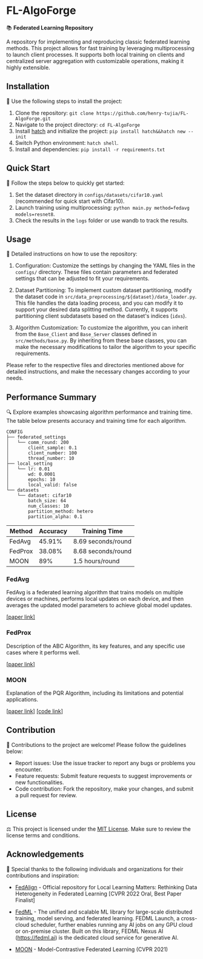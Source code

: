 # FL-AlgoForge

📚 **Federated Learning Repository**

A repository for implementing and reproducing classic federated learning methods. This project allows for fast training by leveraging multiprocessing to launch client processes. It supports both local training on clients and centralized server aggregation with customizable operations, making it highly extensible.

## Installation

🔧 Use the following steps to install the project:

1. Clone the repository: `git clone https://github.com/henry-tujia/FL-AlgoForge.git`
2. Navigate to the project directory: `cd FL-AlgoForge`
3. Install [hatch](https://github.com/pypa/hatch) and initialize the project: `pip install hatch&&hatch new --init`
4. Switch Python environment: `hatch shell`.
5. Install  and dependencies: `pip install -r requirements.txt`

## Quick Start

🚀 Follow the steps below to quickly get started:

1. Set the dataset directory in `configs/datasets/cifar10.yaml` (recommended for quick start with Cifar10).
2. Launch training using multiprocessing: `python main.py method=fedavg models=resnet8`.
3. Check the results in the `logs` folder or use wandb to track the results.


## Usage

📘 Detailed instructions on how to use the repository:

1. Configuration: Customize the settings by changing the YAML files in the `configs/` directory. These files contain parameters and federated settings that can be adjusted to fit your requirements.

2. Dataset Partitioning: To implement custom dataset partitioning, modify the dataset code in `src/data_preprocessing/${dataset}/data_loader.py`. This file handles the data loading process, and you can modify it to support your desired data splitting method. Currently, it supports partitioning client subdatasets based on the dataset's indices (`idxs`).

3. Algorithm Customization: To customize the algorithm, you can inherit from the `Base_Client` and `Base_Server` classes defined in `src/methods/base.py`. By inheriting from these base classes, you can make the necessary modifications to tailor the algorithm to your specific requirements.

Please refer to the respective files and directories mentioned above for detailed instructions, and make the necessary changes according to your needs.

## Performance Summary

🔍 Explore examples showcasing algorithm performance and training time. The table below presents accuracy and training time for each algorithm.

```
CONFIG
├── federated_settings
│   └── comm_round: 200 
│       client_sample: 0.1
│       client_number: 100
│       thread_number: 10
├── local_setting
│   └── lr: 0.01
│       wd: 0.0001
│       epochs: 10
│       local_valid: false
└── datasets
    └── dataset: cifar10
        batch_size: 64  
        num_classes: 10 
        partition_method: hetero
        partition_alpha: 0.1
```

| Method     | Accuracy | Training Time  |
|------------|----------|---------------------------|
| FedAvg     | 45.91%   | 8.69 seconds/round              |
| FedProx    | 38.08%   | 8.68 seconds/round              |
| MOON       | 89%      | 1.5 hours/round                 |

### FedAvg

FedAvg is a federated learning algorithm that trains models on multiple devices or machines, performs local updates on each device, and then averages the updated model parameters to achieve global model updates.

[[paper link]](https://arxiv.org/pdf/1602.05629v1/1000)

### FedProx

Description of the ABC Algorithm, its key features, and any specific use cases where it performs well.

[[paper link]](https://arxiv.org/pdf/1812.06127)
### MOON

Explanation of the PQR Algorithm, including its limitations and potential applications.

[[paper link]](https://arxiv.org/pdf/2103.16257.pdf) [[code link]](https://github.com/QinbinLi/MOON)
## Contribution

🤝 Contributions to the project are welcome! Please follow the guidelines below:

- Report issues: Use the issue tracker to report any bugs or problems you encounter.
- Feature requests: Submit feature requests to suggest improvements or new functionalities.
- Code contribution: Fork the repository, make your changes, and submit a pull request for review.

## License

⚖️ This project is licensed under the [MIT License](LICENSE.md). Make sure to review the license terms and conditions.

## Acknowledgements

🙏 Special thanks to the following individuals and organizations for their contributions and inspiration:

- [FedAlign](https://github.com/mmendiet/FedAlign) - Official repository for Local Learning Matters: Rethinking Data Heterogeneity in Federated Learning [CVPR 2022 Oral, Best Paper Finalist]

- [FedML](https://github.com/FedML-AI/FedML) - The unified and scalable ML library for large-scale distributed training, model serving, and federated learning. FEDML Launch, a cross-cloud scheduler, further enables running any AI jobs on any GPU cloud or on-premise cluster. Built on this library, FEDML Nexus AI (https://fedml.ai) is the dedicated cloud service for generative AI.

- [MOON](https://github.com/QinbinLi/MOON) - Model-Contrastive Federated Learning (CVPR 2021)